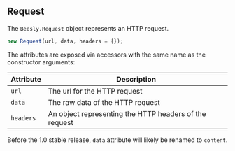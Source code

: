 ## Request

The `Beesly.Request` object represents an HTTP request.

```js
new Request(url, data, headers = {});
```

The attributes are exposed via accessors with the same name as the
constructor arguments:

| Attribute | Description |
| --- | --- |
| `url` | The url for the HTTP request |
| `data` | The raw data of the HTTP request |
| `headers` | An object representing the HTTP headers of the request |

<div class="notice">
Before the 1.0 stable release, <code>data</code> attribute will likely be
renamed to <code>content</code>.
</div>
